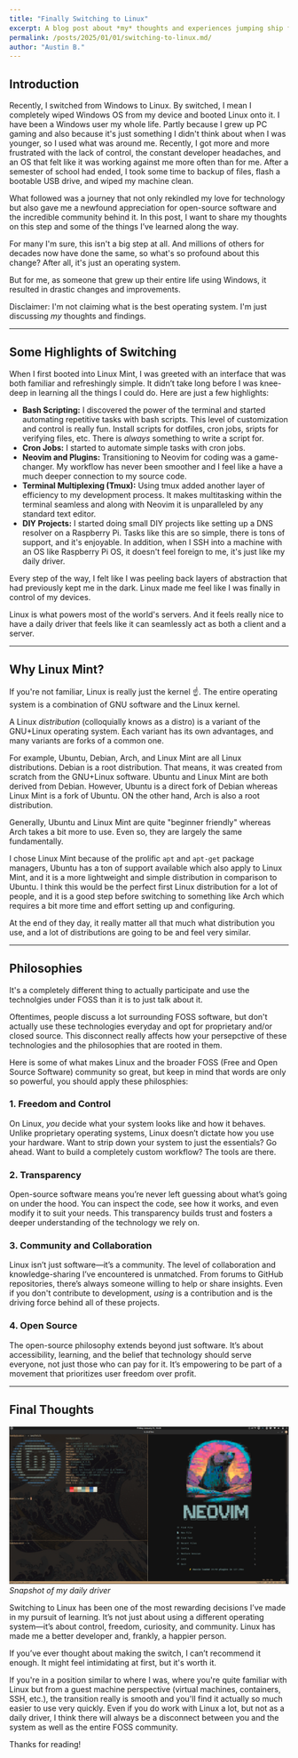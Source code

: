 ```yaml
---
title: "Finally Switching to Linux"
excerpt: A blog post about *my* thoughts and experiences jumping ship from Windows to Linux.
permalink: /posts/2025/01/01/switching-to-linux.md/
author: "Austin B."
---
```


## Introduction

Recently, I switched from Windows to Linux. By switched, I mean I completely wiped Windows OS from my device and booted Linux onto it. I have been a Windows user my whole life. Partly because I grew up PC gaming and also because it's just something I didn't think about when I was younger, so I used what was around me. Recently, I got more and more frustrated with the lack of control, the constant developer headaches, and an OS that felt like it was working against me more often than for me. After a semester of school had ended, I took some time to backup of files, flash a bootable USB drive, and wiped my machine clean.

What followed was a journey that not only rekindled my love for technology but also gave me a newfound appreciation for open-source software and the incredible community behind it. In this post, I want to share my thoughts on this step and some of the things I’ve learned along the way. 

For many I'm sure, this isn't a big step at all. And millions of others for decades now have done the same, so what's so profound about this change? After all, it's just an operating system. 

But for me, as someone that grew up their entire life using Windows, it resulted in drastic changes and improvements.

Disclaimer: I'm not claiming what is the best operating system. I'm just discussing _my_ thoughts and findings.

---

## Some Highlights of Switching

When I first booted into Linux Mint, I was greeted with an interface that was both familiar and refreshingly simple. It didn’t take long before I was knee-deep in learning all the things I could do. Here are just a few highlights:

- **Bash Scripting:** I discovered the power of the terminal and started automating repetitive tasks with bash scripts. This level of customization and control is really fun. Install scripts for dotfiles, cron jobs, sripts for verifying files, etc. There is _always_ something to write a script for.
- **Cron Jobs:** I started to automate simple tasks with cron jobs.
- **Neovim and Plugins:** Transitioning to Neovim for coding was a game-changer. My workflow has never been smoother and I feel like a have a much deeper connection to my source code.
- **Terminal Multiplexing (Tmux):** Using tmux added another layer of efficiency to my development process. It makes multitasking within the terminal seamless and along with Neovim it is unparalleled by any standard text editor.
- **DIY Projects:** I started doing small DIY projects like setting up a DNS resolver on a Raspberry Pi. Tasks like this are so simple, there is tons of support, and it's enjoyable. In addition, when I SSH into a machine with an OS like Raspberry Pi OS, it doesn't feel foreign to me, it's just like my daily driver.

Every step of the way, I felt like I was peeling back layers of abstraction that had previously kept me in the dark. Linux made me feel like I was finally in control of my devices.

Linux is what powers most of the world's servers. And it feels really nice to have a daily driver that feels like it can seamlessly act as both a client and a server.

---

## Why Linux Mint?

If you're not familiar, Linux is really just the kernel :point_up:. The entire operating system is a combination of GNU software and the Linux kernel.

A Linux _distribution_ (colloquially knows as a distro) is a variant of the GNU+Linux operating system. Each variant has its own advantages, and many variants are forks of a common one. 

For example, Ubuntu, Debian, Arch, and Linux Mint are all Linux distributions. Debian is a root distribution. That means, it was created from scratch from the GNU+Linux software. Ubuntu and Linux Mint are both derived from Debian. However, Ubuntu is a direct fork of Debian whereas Linux Mint is a fork of Ubuntu. ON the other hand, Arch is also a root distribution.

Generally, Ubuntu and Linux Mint are quite "beginner friendly" whereas Arch takes a bit more to use. Even so, they are largely the same fundamentally.

I chose Linux Mint because of the prolific `apt` and `apt-get` package managers, Ubuntu has a ton of support available which also apply to Linux Mint, and it is a more lightweight and simple distribution in comparison to Ubuntu. I think this would be the perfect first Linux distribution for a lot of people, and it is a good step before switching to something like Arch which requires a bit more time and effort setting up and configuring.

At the end of they day, it really matter all that much what distribution you use, and a lot of distributions are going to be and feel very similar. 

---

## Philosophies

It's a completely different thing to actually participate and use the technolgies under FOSS than it is to just talk about it. 

Oftentimes, people discuss a lot surrounding FOSS software, but don't actually use these technologies everyday and opt for proprietary and/or closed source. This disconnect really affects how your persepctive of these technologies and the philosophies that are rooted in them. 

Here is some of what makes Linux and the broader FOSS (Free and Open Source Software) community so great, but keep in mind that words are only so powerful, you should apply these philosphies:

### 1. **Freedom and Control**

On Linux, *you* decide what your system looks like and how it behaves. Unlike proprietary operating systems, Linux doesn’t dictate how you use your hardware. Want to strip down your system to just the essentials? Go ahead. Want to build a completely custom workflow? The tools are there.

### 2. **Transparency**

Open-source software means you’re never left guessing about what’s going on under the hood. You can inspect the code, see how it works, and even modify it to suit your needs. This transparency builds trust and fosters a deeper understanding of the technology we rely on.

### 3. **Community and Collaboration**

Linux isn’t just software—it’s a community. The level of collaboration and knowledge-sharing I’ve encountered is unmatched. From forums to GitHub repositories, there’s always someone willing to help or share insights. Even if you don't contribute to development, _using_ is a contribution and is the driving force behind all of these projects.

### 4. **Open Source**

The open-source philosophy extends beyond just software. It’s about accessibility, learning, and the belief that technology should serve everyone, not just those who can pay for it. It’s empowering to be part of a movement that prioritizes user freedom over profit.

---

## Final Thoughts

![](/images/tmux_neofetch_kanagawa.png)
_Snapshot of my daily driver_

Switching to Linux has been one of the most rewarding decisions I’ve made in my pursuit of learning. It’s not just about using a different operating system—it’s about control, freedom, curiosity, and community. Linux has made me a better developer and, frankly, a happier person.

If you’ve ever thought about making the switch, I can’t recommend it enough. It might feel intimidating at first, but it's worth it.

If you're in a position similar to where I was, where you're quite familiar with Linux but from a guest machine perspective (virtual machines, containers, SSH, etc.), the transition really is smooth and you'll find it actually so much easier to use very quickly. Even if you do work with Linux a lot, but not as a daily driver, I think there will always be a disconnect between you and the system as well as the entire FOSS community.

Thanks for reading!

